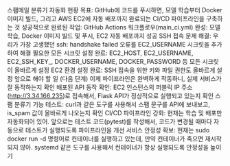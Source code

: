 스팸메일 분류기 자동화 현황
목표: GitHub에 코드를 푸시하면, 모델 학습부터 Docker 이미지 빌드, 그리고 AWS EC2에 자동 배포까지 완료되는 CI/CD 파이프라인을 구축하는 것
성공적으로 완료된 작업:
GitHub Actions 워크플로우(main_ci.yml) 완성: 모델 학습, Docker 이미지 빌드 및 푸시, EC2 자동 배포까지 성공
SSH 접속 문제 해결: 우리가 가장 고생했던 ssh: handshake failed 오류를 EC2_USERNAME 시크릿을 추가하여 해결
필요한 모든 시크릿 설정 완료: EC2_HOST, EC2_USERNAME, EC2_SSH_KEY_, DOCKER_USERNAME, DOCKER_PASSWORD 등 모든 시크릿이 올바르게 설정
EC2 환경 설정 완료: SSH 접속을 위한 키와 파일 권한도 올바르게 설정
앞으로 해야 할 일 (다음 단계)
이제 파이프라인은 완벽하게 작동하니, 실제 서비스가 잘 동작하는지 확인
배포된 API 동작 확인:
EC2 인스턴스의 퍼블릭 IP 주소(http://3.34.166.235)로 접속해서, Flask API가 정상적으로 실행되고 있는지 확인
스팸 분류기 기능 테스트:
curl과 같은 도구를 사용해서 스팸 문구를 API에 보내보고, is_spam 값이 올바르게 나오는지 확인
CI/CD 파이프라인 강화:
현재는 학습 및 배포만 자동화되어 있어. 앞으로는 테스트 코드(pytest)를 작성해서, 코드가 변경될 때마다 자동으로 테스트가 실행되도록 파이프라인을 개선
서비스 안정성 확보:
현재는 sudo docker run -d 명령어로 컨테이너를 실행하고 있는데, 만약 컨테이너가 죽으면 재시작되지 않아. systemd 같은 도구를 사용해서 컨테이너가 항상 실행되도록 안정성을 높이기
